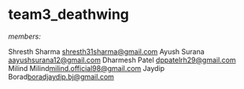 # team3_deathwing
*members:*

Shresth Sharma <shresth31sharma@gmail.com>
Ayush Surana <aayushsurana12@gmail.com>
Dharmesh Patel <dppatelrh29@gmail.com>
Milind Milind<milind.official98@gmail.com>
Jaydip Borad<boradjaydip.bj@gmail.com>
